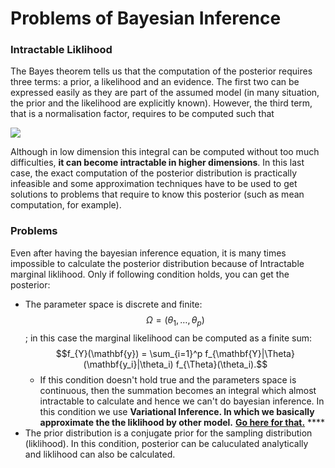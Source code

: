 # Problems of Bayesian Inference

### Intractable Liklihood

The Bayes theorem tells us that the computation of the posterior requires three terms: a prior, a likelihood and an evidence. The first two can be expressed easily as they are part of the assumed model \(in many situation, the prior and the likelihood are explicitly known\). However, the third term, that is a normalisation factor, requires to be computed such that

![](https://miro.medium.com/max/390/1*A5g85OCd_hFhnmL-dMnauA@2x.png)

Although in low dimension this integral can be computed without too much difficulties, **it can become intractable in higher dimensions**. In this last case, the exact computation of the posterior distribution is practically infeasible and some approximation techniques have to be used to get solutions to problems that require to know this posterior \(such as mean computation, for example\).

### Problems

Even after having the bayesian inference equation, it is many times impossible to calculate the posterior distribution because of Intractable marginal liklihood. Only if following condition holds, you can get the posterior:

* The parameter space is discrete and finite: $$\Omega = (\theta_1, \dots, \theta_p)$$ ;  in this case the marginal likelihood can be computed as a finite sum: $$f_{Y}(\mathbf{y}) = \sum_{i=1}^p f_{\mathbf{Y}|\Theta}(\mathbf{y_i}|\theta_i) f_{\Theta}(\theta_i).$$ 
  * If this condition doesn't hold true and the parameters space is continuous, then the summation becomes an integral which almost intractable to calculate and hence we can't do bayesian inference. In this condition we use **Variational Inference. In which we basically approximate the the liklihood by other model.** [**Go here for that.**](../../deep-learning/varitaional-inference.md) ****
* The prior distribution is a conjugate prior for the sampling distribution \(liklihood\). In this condition, posterior can be caluculated analytically and liklihood can also be calculated. 

